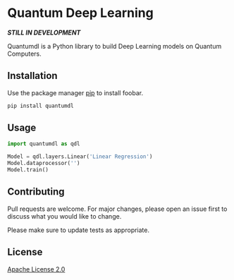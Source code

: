 # Quantum Deep Learning

***STILL IN DEVELOPMENT***

Quantumdl is a Python library to build Deep Learning models on Quantum Computers.

## Installation

Use the package manager [pip](https://pip.pypa.io/en/stable/) to install foobar.

```bash
pip install quantumdl
```

## Usage

```python
import quantumdl as qdl

Model = qdl.layers.Linear('Linear Regression')
Model.dataprocessor('')
Model.train()

```

## Contributing
Pull requests are welcome. For major changes, please open an issue first to discuss what you would like to change.

Please make sure to update tests as appropriate.

## License
[Apache License 2.0](https://github.com/dexterai-lab/quantumdl/blob/master/LICENSE)
